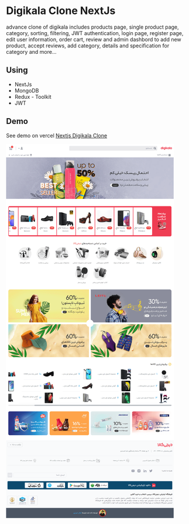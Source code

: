 ﻿# Digikala Clone NextJs

advance clone of digikala includes products page, single product  page, category, sorting, filtering, JWT authentication, login page, register page, edit user information,  order cart, review and admin dashbord to add new product, accept reviews, add category, details and specification for category and more...

## Using
- NextJs
- MongoDB
- Redux - Toolkit
- JWT


## Demo
See demo on vercel
[Nextjs Digikala Clone](https://digikala-clone-nextjs-p.vercel.app/)

![demo](demo.png)




